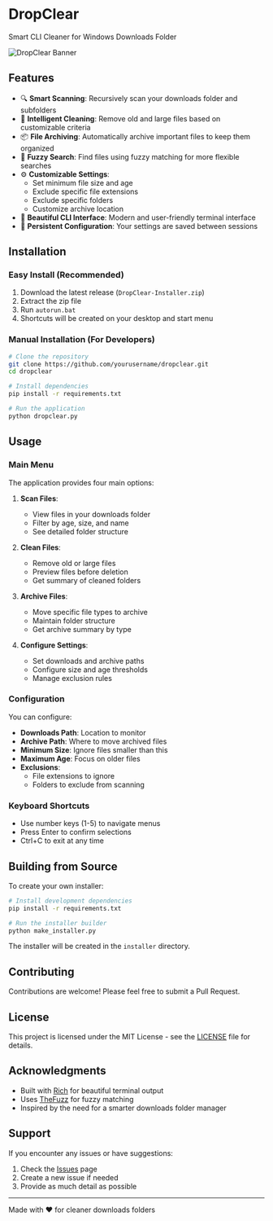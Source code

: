 # DropClear

Smart CLI Cleaner for Windows Downloads Folder

![DropClear Banner](assets/banner.png)

## Features

- 🔍 **Smart Scanning**: Recursively scan your downloads folder and subfolders
- 🧹 **Intelligent Cleaning**: Remove old and large files based on customizable criteria
- 📦 **File Archiving**: Automatically archive important files to keep them organized
- 🎯 **Fuzzy Search**: Find files using fuzzy matching for more flexible searches
- ⚙️ **Customizable Settings**: 
  - Set minimum file size and age
  - Exclude specific file extensions
  - Exclude specific folders
  - Customize archive location
- 🎨 **Beautiful CLI Interface**: Modern and user-friendly terminal interface
- 💾 **Persistent Configuration**: Your settings are saved between sessions

## Installation

### Easy Install (Recommended)

1. Download the latest release (`DropClear-Installer.zip`)
2. Extract the zip file
3. Run `autorun.bat`
4. Shortcuts will be created on your desktop and start menu

### Manual Installation (For Developers)

```bash
# Clone the repository
git clone https://github.com/yourusername/dropclear.git
cd dropclear

# Install dependencies
pip install -r requirements.txt

# Run the application
python dropclear.py
```

## Usage

### Main Menu

The application provides four main options:

1. **Scan Files**: 
   - View files in your downloads folder
   - Filter by age, size, and name
   - See detailed folder structure

2. **Clean Files**:
   - Remove old or large files
   - Preview files before deletion
   - Get summary of cleaned folders

3. **Archive Files**:
   - Move specific file types to archive
   - Maintain folder structure
   - Get archive summary by type

4. **Configure Settings**:
   - Set downloads and archive paths
   - Configure size and age thresholds
   - Manage exclusion rules

### Configuration

You can configure:

- **Downloads Path**: Location to monitor
- **Archive Path**: Where to move archived files
- **Minimum Size**: Ignore files smaller than this
- **Maximum Age**: Focus on older files
- **Exclusions**:
  - File extensions to ignore
  - Folders to exclude from scanning

### Keyboard Shortcuts

- Use number keys (1-5) to navigate menus
- Press Enter to confirm selections
- Ctrl+C to exit at any time

## Building from Source

To create your own installer:

```bash
# Install development dependencies
pip install -r requirements.txt

# Run the installer builder
python make_installer.py
```

The installer will be created in the `installer` directory.

## Contributing

Contributions are welcome! Please feel free to submit a Pull Request.

## License

This project is licensed under the MIT License - see the [LICENSE](LICENSE) file for details.

## Acknowledgments

- Built with [Rich](https://github.com/Textualize/rich) for beautiful terminal output
- Uses [TheFuzz](https://github.com/seatgeek/thefuzz) for fuzzy matching
- Inspired by the need for a smarter downloads folder manager

## Support

If you encounter any issues or have suggestions:

1. Check the [Issues](https://github.com/yourusername/dropclear/issues) page
2. Create a new issue if needed
3. Provide as much detail as possible

---

Made with ❤️ for cleaner downloads folders 